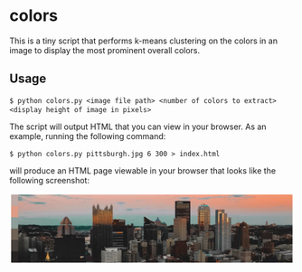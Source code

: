 # colors

This is a tiny script that performs k-means clustering on the colors in an image to display the most prominent overall colors.

## Usage

```shell
$ python colors.py <image file path> <number of colors to extract> <display height of image in pixels>
```

The script will output HTML that you can view in your browser. As an example, running the following command:

```shell
$ python colors.py pittsburgh.jpg 6 300 > index.html
```

will produce an HTML page viewable in your browser that looks like the following screenshot:

![Screenshot of output HTML](screenshot.png)
